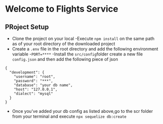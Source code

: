 # Welcome to Flights Service 
## PRoject Setup
- Clone the project on your local 
-Execute `npm install` on the same path as of your root directory of the downloaded project
- Create a `.env` file in the root directory and add the following environment variable 
    -`PORT=****`
    -Install the `src/config`folder create a new file `config.json` and then add the following piece of json
```
{
  "development": {
    "username": "root",
    "password": "***",
    "database": "your db name",
    "host": "127.0.0.1",
    "dialect": "mysql"
  }
}
```
- Once you've added your db config as listed above,go to the scr folder from your terminal and execute `npx sequelize db:create`
```